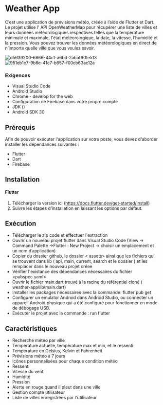 # Weather App

C’est une application de prévisions météo, créée à l’aide de Flutter et Dart.
Le projet utilise l' API OpenWeatherMap pour récupérer une liste de villes et leurs données météorologiques respectives telles que la température minimale et maximale, l'état météorologique, la date, la vitesse, l’humidité et la pression.
Vous pouvez trouver les données météorologiques en direct de n’importe quelle ville que vous voulez savoir.

![d5639200-6666-44c1-a6bd-2abaf90fe513](https://user-images.githubusercontent.com/94973789/151840786-bf1fd088-8c37-4c25-bf3b-e306b4129efa.jpg)
![951eb1e7-9b6e-41c7-b657-f00cb63ac12a](https://user-images.githubusercontent.com/94973789/151840789-eeda2776-ed23-45d1-8971-cb6693f889be.jpg)



### Exigences 
  * Visual Studio Code
  * Android Studio 
  * Chrome - develop for the web
  * Configuration de Firebase dans votre propre compte
  * JDK ()
  * Android SDK 30

## Prérequis
Afin de pouvoir exécuter l'application sur votre poste, vous devez d'aborder installer les dépendances suivantes :
  * Flutter
  * Dart
  * Firebase
 
## Installation
#### Flutter
  1. Télécharger la version ici (https://docs.flutter.dev/get-started/install)
  2. Suivre les étapes d'installation en laissant les options par défaut.


## Exécution
- Télécharger le zip code et effectuer l'extraction
- Ouvrir un nouveau projet flutter dans Visual Studio Code (View -> Command Palette ->Flutter : New Project -> choisir un emplacement et un nom d’application)
- Copier du dossier github, le dossier < assets> ainsi que les fichiers qui se trouvent dans lib ( api, main, current, search et le dossier <models>) et les remplacer dans le nouveau projet créee 
- Vérifier l'existance des dépendances nécessaires du fichier <pubspec.yaml> 
- Ouvrir le fichier main.dart trouvé à la racine du référentiel cloné ( weather-app\lib\main.dart)
- Installer les packages nécessaires avec la commande: flutter pub get
- Configurer un emulator Android dans Android Studio, ou connecter un appareil Android physique qui a été configuré pour fonctionner en mode de débogage USB. 
- Exécuter le projet avec la commande :  run flutter


## Caractéristiques
  * Recherche météo par ville
  * Température actuelle, température max et min, et le ressenti
  * Température en Celsius, Kelvin et Fahrenheit
  * Prévisions météo à 7 jours
  * Icônes personnalisées pour chaque condition météo
  * Ressenti
  * Vitesse du vent
  * Humidité
  * Pression
  * Alerte en rouge quand il pleut dans une ville
  * Gestion compte utilisateur
  * Liste de villes enregistrées par l'utilisateur

 

